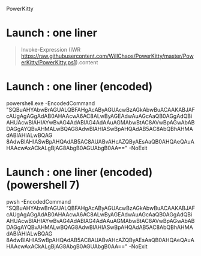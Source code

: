 PowerKitty

# Launch : one liner
> Invoke-Expression (IWR https://raw.githubusercontent.com/WillChaos/PowerKitty/master/PowerKitty/PowerKitty.ps1).content

# Launch : one liner (encoded)
powershell.exe -EncodedCommand "SQBuAHYAbwBrAGUALQBFAHgAcAByAGUAcwBzAGkAbwBuACAAKABJAFcAUgAgAGgAdAB0AHAAcwA6AC8ALwByAGEAdwAuAGcAaQB0AGgAdQBiAHUAcwBlAHIAYwBvAG4AdABlAG4AdAAuAGMAbwBtAC8AVwBpAGwAbABDAGgAYQBvAHMALwBQAG8AdwBlAHIASwBpAHQAdAB5AC8AbQBhAHMAdABlAHIALwBQAG
8AdwBlAHIASwBpAHQAdAB5AC8AUABvAHcAZQByAEsAaQB0AHQAeQAuAHAAcwAxACkALgBjAG8AbgB0AGUAbgB0AA==" -NoExit

# Launch : one liner (encoded) (powershell 7)
pwsh -EncodedCommand "SQBuAHYAbwBrAGUALQBFAHgAcAByAGUAcwBzAGkAbwBuACAAKABJAFcAUgAgAGgAdAB0AHAAcwA6AC8ALwByAGEAdwAuAGcAaQB0AGgAdQBiAHUAcwBlAHIAYwBvAG4AdABlAG4AdAAuAGMAbwBtAC8AVwBpAGwAbABDAGgAYQBvAHMALwBQAG8AdwBlAHIASwBpAHQAdAB5AC8AbQBhAHMAdABlAHIALwBQAG
8AdwBlAHIASwBpAHQAdAB5AC8AUABvAHcAZQByAEsAaQB0AHQAeQAuAHAAcwAxACkALgBjAG8AbgB0AGUAbgB0AA==" -NoExit
